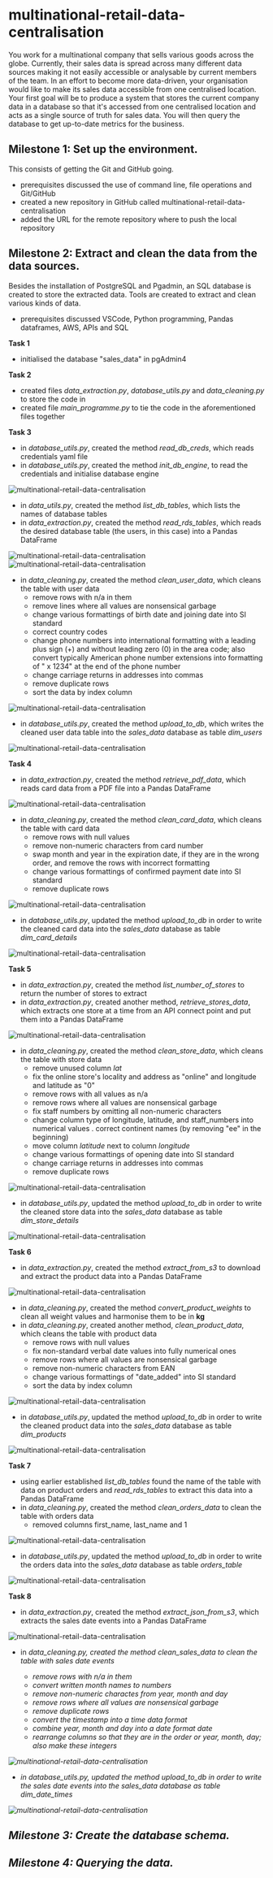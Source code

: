 # multinational-retail-data-centralisation

You work for a multinational company that sells various goods across the globe. Currently, their sales data is spread across many different data sources making it not easily accessible or analysable by current members of the team. In an effort to become more data-driven, your organisation would like to make its sales data accessible from one centralised location. Your first goal will be to produce a system that stores the current company data in a database so that it's accessed from one centralised location and acts as a single source of truth for sales data. You will then query the database to get up-to-date metrics for the business. 

## Milestone 1: Set up the environment.

This consists of getting the Git and GitHub going. 

- prerequisites discussed the use of command line, file operations and Git/GitHub
- created a new repository in GitHub called multinational-retail-data-centralisation
- added the URL for the remote repository where to push the local repository

## Milestone 2: Extract and clean the data from the data sources. 

Besides the installation of PostgreSQL and Pgadmin, an SQL database is created to store the extracted data. Tools are created to extract and clean various kinds of data. 

- prerequisites discussed VSCode, Python programming, Pandas dataframes, AWS, APIs and SQL

<b>Task 1</b>

- initialised the database "sales_data" in pgAdmin4

<b>Task 2</b>

- created files <i>data_extraction.py</i>, <i>database_utils.py</i> and <i>data_cleaning.py</i> to store the code in
- created file <i>main_programme.py</i> to tie the code in the aforementioned files together

<b>Task 3</b>

- in <i>database_utils.py</i>, created the method <i>read_db_creds</i>, which reads credentials yaml file
- in <i>database_utils.py</i>, created the method <i>init_db_engine</i>, to read the credentials and initialise database engine

![multinational-retail-data-centralisation](database_utils-1.png?raw=true "Read credentials from yaml file and initialise database engine.")

- in <i>data_utils.py</i>, created the method <i>list_db_tables</i>, which lists the names of database tables 
- in <i>data_extraction.py</i>, created the method <i>read_rds_tables</i>, which reads the desired database table (the users, in this case) into a Pandas DataFrame

![multinational-retail-data-centralisation](database_utils-2.png?raw=true "Find the names of database tables.")
![multinational-retail-data-centralisation](data_extraction-1.png?raw=true "Read the desired database table.")

- in <i>data_cleaning.py</i>, created the method <i>clean_user_data</i>, which cleans the table with user data
    - remove rows with n/a in them
    - remove lines where all values are nonsensical garbage
    - change various formattings of birth date and joining date into SI standard
    - correct country codes
    - change phone numbers into international formatting with a leading plus sign (+) and without leading zero (0) in the area code; also convert typically American phone number extensions into formatting of " x 1234" at the end of the phone number
    - change carriage returns in addresses into commas
    - remove duplicate rows
    - sort the data by index column

![multinational-retail-data-centralisation](data_cleaning-1.png?raw=true "Clean the user data table.")

- in <i>database_utils.py</i>, created the method <i>upload_to_db</i>, which writes the cleaned user data table into the <i>sales_data</i> database as table <i>dim_users</i>

![multinational-retail-data-centralisation](database_utils-3.png?raw=true "Write cleaned user data into sales_data as dim_users.")

<b>Task 4</b>

- in <i>data_extraction.py</i>, created the method <i>retrieve_pdf_data</i>, which reads card data from a PDF file into a Pandas DataFrame

![multinational-retail-data-centralisation](data_extraction-2.png?raw=true "Read card data from a PDF file.")

- in <i>data_cleaning.py</i>, created the method <i>clean_card_data</i>, which cleans the table with card data
    - remove rows with null values
    - remove non-numeric characters from card number
    - swap month and year in the expiration date, if they are in the wrong order, and remove the rows with incorrect formatting
    - change various formattings of confirmed payment date into SI standard
    - remove duplicate rows

![multinational-retail-data-centralisation](data_cleaning-2.png?raw=true "Clean the card data table.")

- in <i>database_utils.py</i>, updated the method <i>upload_to_db</i> in order to write the cleaned card data into the <i>sales_data</i> database as table <i>dim_card_details</i>

![multinational-retail-data-centralisation](database_utils-4.png?raw=true "Write cleaned card data into sales_data as dim_card_details.")

<b>Task 5</b>

- in <i>data_extraction.py</i>, created the method <i>list_number_of_stores</i> to return the number of stores to extract
- in <i>data_extraction.py</i>, created another method, <i>retrieve_stores_data</i>, which extracts one store at a time from an API connect point and put them into a Pandas DataFrame

![multinational-retail-data-centralisation](data_extraction-3.png?raw=true "Return number of stores and extract their data.")

- in <i>data_cleaning.py</i>, created the method <i>clean_store_data</i>, which cleans the table with store data
    - remove unused column <i>lat</i>
    - fix the online store's locality and address as "online" and longitude and latitude as "0"
    - remove rows with all values as n/a
    - remove rows where all values are nonsensical garbage
    - fix staff numbers by omitting all non-numeric characters
    - change column type of longitude, latitude, and staff_numbers into numerical values
    . correct continent names (by removing "ee" in the beginning)
    - move column <i>latitude</i> next to column <i>longitude</i>
    - change various formattings of opening date into SI standard
    - change carriage returns in addresses into commas
    - remove duplicate rows

![multinational-retail-data-centralisation](data_cleaning-3.png?raw=true "Clean the store data table.")

- in <i>database_utils.py</i>, updated the method <i>upload_to_db</i> in order to write the cleaned store data into the <i>sales_data</i> database as table <i>dim_store_details</i>

![multinational-retail-data-centralisation](database_utils-5.png?raw=true "Write cleaned store data into sales_data as dim_store_details.")

<b>Task 6</b>

- in <i>data_extraction.py</i>, created the method <i>extract_from_s3</i> to download and extract the product data into a Pandas DataFrame

![multinational-retail-data-centralisation](data_extraction-4.png?raw=true "Download and extract product data.")

- in <i>data_cleaning.py</i>, created the method <i>convert_product_weights</i> to clean all weight values and harmonise them to be in <b>kg</b>
- in <i>data_cleaning.py</i>, created another method, <i>clean_product_data</i>, which cleans the table with product data
    - remove rows with null values
    - fix non-standard verbal date values into fully numerical ones
    - remove rows where all values are nonsensical garbage
    - remove non-numeric characters from EAN
    - change various formattings of "date_added" into SI standard
    - sort the data by index column

![multinational-retail-data-centralisation](data_cleaning-4.png?raw=true "Clean the store data table.")

- in <i>database_utils.py</i>, updated the method <i>upload_to_db</i> in order to write the cleaned product data into the <i>sales_data</i> database as table <i>dim_products</i>

![multinational-retail-data-centralisation](database_utils-6.png?raw=true "Write cleaned product data into sales_data as dim_products.")

<b>Task 7</b>

- using earlier established <i>list_db_tables</i> found the name of the table with data on product orders and <i>read_rds_tables</i> to extract this data into a Pandas DataFrame
- in <i>data_cleaning.py</i>, created the method <i>clean_orders_data</i> to clean the table with orders data
    - removed columns first_name, last_name and 1

![multinational-retail-data-centralisation](data_cleaning-5.png?raw=true "Clean the orders data table.")

- in <i>database_utils.py</i>, updated the method <i>upload_to_db</i> in order to write the orders data into the <i>sales_data</i> database as table <i>orders_table</i>

![multinational-retail-data-centralisation](database_utils-7.png?raw=true "Write cleaned orders data into sales_data as orders_table.")

<b>Task 8</b>

- in <i>data_extraction.py</i>, created the method <i>extract_json_from_s3</i>, which extracts the sales date events into a Pandas DataFrame

![multinational-retail-data-centralisation](data_extraction-5.png?raw=true "Download and extract sales date events data.")

- in <i>data_cleaning.py<i>, created the method <i>clean_sales_data</i> to clean the table with sales date events
    - remove rows with n/a in them
    - convert written month names to numbers
    - remove non-numeric charactes from year, month and day
    - remove rows where all values are nonsensical garbage
    - remove duplicate rows
    - convert the timestamp into a time data format
    - combine year, month and day into a date format date
    - rearrange columns so that they are in the order or year, month, day; also make these integers

![multinational-retail-data-centralisation](data_cleaning-6.png?raw=true "Clean the sales date events table.")

- in <i>database_utils.py</i>, updated the method <i>upload_to_db</i> in order to write the sales date events into the <i>sales_data</i> database as table <i>dim_date_times</i>

![multinational-retail-data-centralisation](database_utils-8.png?raw=true "Write cleaned sales date events into sales_data as dim_date_times.")

## Milestone 3: Create the database schema.

## Milestone 4: Querying the data.
